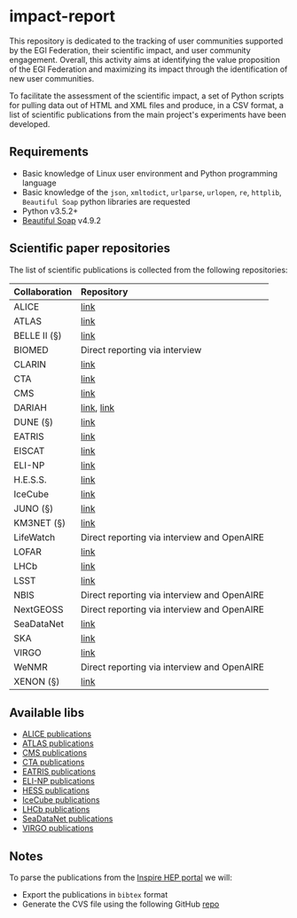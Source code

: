 # impact-report

This repository is dedicated to the tracking of user communities supported by the EGI Federation, their scientific impact, and user community engagement. Overall, this activity aims at identifying the value proposition of the EGI Federation and maximizing its impact through the identification of new user communities.

To facilitate the assessment of the scientific impact, a set of Python scripts for pulling data out of HTML and XML files and produce, in a CSV format, a list of scientific publications from the main project's experiments have been developed.

## Requirements

* Basic knowledge of Linux user environment and Python programming language
* Basic knowledge of the `json`, `xmltodict`, `urlparse`, `urlopen`, `re`, `httplib`, `Beautiful Soap` python libraries are requested
* Python v3.5.2+
* [Beautiful Soap](https://www.crummy.com/software/BeautifulSoup/bs4/doc/) v4.9.2

## Scientific paper repositories

The list of scientific publications is collected from the following repositories:

| Collaboration | Repository |
| :---          | :---       |
| ALICE         | [link](http://alice-publications.web.cern.ch/publications) |
| ATLAS         | [link](https://twiki.cern.ch/twiki/bin/view/AtlasPublic/Publications)  |
| BELLE II (§)  | [link](https://inspirehep.net/) |
| BIOMED        | Direct reporting via interview |
| CLARIN        | [link](https://beta.clarin.openaire.eu/) |
| CTA           | [link](https://www.cta-observatory.org/science/library/) |
| CMS           | [link](http://cms-results.web.cern.ch/cms-results/public-results/publications/CMS/index.html) |
| DARIAH        | [link](https://halshs.archives-ouvertes.fr/DARIAH), [link](https://beta.dariah.openaire.eu/) |
| DUNE (§)      | [link](https://inspirehep.net/) |
| EATRIS        | [link](https://eatris.eu/publications-citing-eatris/) |
| EISCAT        | [link](https://www.eiscat.se/scientist/publications/) |
| ELI-NP        | [link](https://www.eli-np.ro/scientific_papers.php) |
| H.E.S.S.      | [link](https://www.mpi-hd.mpg.de/hfm/HESS/pages/publications/pubs_jour.shtml) |
| IceCube       | [link](https://icecube.wisc.edu/pubs) |
| JUNO (§)      | [link](https://inspirehep.net/) |
| KM3NET (§)    | [link](https://inspirehep.net/) |
| LifeWatch     | Direct reporting via interview and OpenAIRE |
| LOFAR         | [link](https://old.astron.nl/radio-observatory/lofar-science/lofar-papers/lofar-papers) |
| LHCb          | [link](http://lhcbproject.web.cern.ch/lhcbproject/Publications/LHCbProjectPublic/Summary_all.html) |
| LSST          | [link](https://ui.adsabs.harvard.edu/) |
| NBIS          | Direct reporting via interview and OpenAIRE |
| NextGEOSS     | Direct reporting via interview and OpenAIRE |
| SeaDataNet    | [link](https://www.seadatanet.org/Publications/Scientific-publications) |
| SKA           | [link](https://explore.openaire.eu/) |
| VIRGO         | [link](https://pnp.ligo.org/ppcomm/Papers.html) |
| WeNMR         | Direct reporting via interview and OpenAIRE |
| XENON (§)     | [link](https://inspirehep.net/) |

## Available libs

- [ALICE publications](libs/ALICE)
- [ATLAS publications](libs/ATLAS)
- [CMS publications](libs/CMS)
- [CTA publications](libs/CTA)
- [EATRIS publications](libs/EATRIS)
- [ELI-NP publications](libs/ELI-NP)
- [HESS publications](libs/HESS)
- [IceCube publications](libs/IceCube)
- [LHCb publications](libs/LHCb)
- [SeaDataNet publications](libs/SeaDataNet)
- [VIRGO publications](libs/VIRGO)

## Notes

To parse the publications from the [Inspire HEP portal](https://inspirehep-net) we will:
* Export the publications in `bibtex` format  
* Generate the CVS file using the following GitHub [repo](https://github.com/EGI-Foundation/bib2csv)
